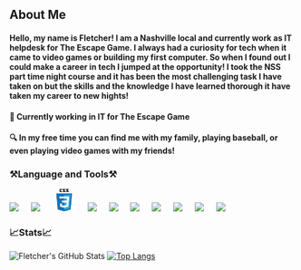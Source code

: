 <h2>About Me</h2>

<h4>Hello, my name is Fletcher! I am a Nashville local and currently work as IT helpdesk for The Escape Game. I always had a curiosity for tech when it came to video games or building my first computer. So when I found out I could make a career in tech I jumped at the opportunity! I took the NSS part time night course and it has been the most challenging task I have taken on but the skills and the knowledge I have learned thorough it have taken my career to new hights!</h4>

<h4>🏢 Currently working in IT for The Escape Game</h4> 
<h4>🔍 In my free time you can find me with my family, playing baseball, or even playing video games with my friends!</h4> 



<h3>⚒️Language and Tools⚒️</h3>

<div align="left"> 
     <img name="javascript" src="https://encrypted-tbn0.gstatic.com/images?q=tbn:ANd9GcQpuYdLEzBvwemix8pwsncUkLLOQqnByncadg&s" height="40" />
     <img width="14" />
     <img name="html" src="https://upload.wikimedia.org/wikipedia/commons/thumb/6/61/HTML5_logo_and_wordmark.svg/1200px-HTML5_logo_and_wordmark.svg.png" height="40" />
     <img width="14" />
     <img name="css" src="https://raw.githubusercontent.com/github/explore/80688e429a7d4ef2fca1e82350fe8e3517d3494d/topics/css/css.png" height="40" />
     <img width="14" />
     <img name="react "src="https://upload.wikimedia.org/wikipedia/commons/thumb/a/a7/React-icon.svg/1200px-React-icon.svg.png" height="40" />
     <img width="14" />
      <img name="c#" src="https://upload.wikimedia.org/wikipedia/commons/thumb/d/d2/C_Sharp_Logo_2023.svg/1200px-C_Sharp_Logo_2023.svg.png" height="40" />
     <img width="14" />
       <img src="https://upload.wikimedia.org/wikipedia/commons/thumb/7/7d/Microsoft_.NET_logo.svg/768px-Microsoft_.NET_logo.svg.png" height="40" />
     <img width="14">
     <img name="git" src="https://upload.wikimedia.org/wikipedia/commons/thumb/3/3f/Git_icon.svg/1200px-Git_icon.svg.png" height="40" />
     <img width="14" /> 
     <img name="gitbash" src="https://www.thetechedvocate.org/wp-content/uploads/2023/05/Gitbash.png" height="40" /> 
     <img width="14" />
     <img src="https://static-00.iconduck.com/assets.00/netlify-icon-512x512-ic9cqs34.png" height="40" />
     <img width="14" />
     <img src="https://w7.pngwing.com/pngs/246/288/png-transparent-firebase-hd-logo-thumbnail.png" height="40" />
     <img width="14" />
</div>



<h3>📈Stats📈</h3>

![Fletcher's GitHub Stats](https://github-readme-stats.vercel.app/api?username=FLetcherJMoore&theme=apprentice)
[![Top Langs](https://github-readme-stats.vercel.app/api/top-langs/?username=FletcherJMoore&layout=donut-vertical&theme=apprentice)](https://github.com/anuraghazra/github-readme-stats)


     

